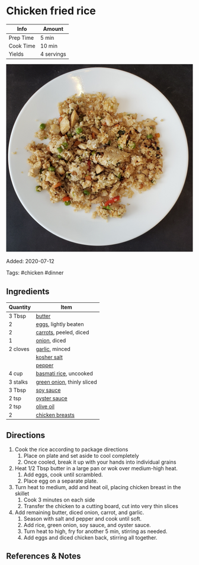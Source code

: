 # Chicken fried rice

| Info      | Amount     |
| --------- | ---------- |
| Prep Time | 5  min     |
| Cook Time | 10 min     |
| Yields    | 4 servings |

![Chicken fried rice](../_assets/chicken-fried-rice.jpg)

Added: 2020-07-12

Tags: #chicken #dinner

## Ingredients

| Quantity | Item                                                         |
| -------- | ------------------------------------------------------------ |
| 3 Tbsp   | [butter](../_ingredients/butter.md)                          |
| 2        | [eggs](../_ingredients/eggs.md), lightly beaten              |
| 2        | [carrots](../_ingredients/carrot.md), peeled, diced          |
| 1        | [onion](../_ingredients/onion.md), diced                     |
| 2 cloves | [garlic](../_ingredients/garlic.md), minced                  |
|          | [kosher salt](../_ingredients/kosher-salt.md)                |
|          | [pepper](../_ingredients/pepper.md)                          |
| 4 cup    | [basmati rice](../_ingredients/rice.md), uncooked            |
| 3 stalks | [green onion](../_ingredients/green-onion.md), thinly sliced |
| 3 Tbsp   | [soy sauce](../_ingredients/soy-sauce.md)                    |
| 2 tsp    | [oyster sauce](../_ingredients/oyster-sauce.md)              |
| 2 tsp    | [olive oil](../_ingredients/olive-oil.md)                    |
| 2        | [chicken breasts](../_ingredients/chicken-breast.md)         |

## Directions

1. Cook the rice according to package directions
   1. Place on plate and set aside to cool completely
   2. Once cooled, break it up with your hands into individual grains
2. Heat 1/2 Tbsp butter in a large pan or wok over medium-high heat.
   1. Add eggs, cook until scrambled.
   2. Place egg on a separate plate.
3. Turn heat to medium, add and heat oil, placing chicken breast in the skillet
   1. Cook 3 minutes on each side
   2. Transfer the chicken to a cutting board, cut into very thin slices
4. Add remaining butter, diced onion, carrot, and garlic.
   1. Season with salt and pepper  and cook until soft.
   2. Add rice, green onion, soy sauce, and oyster sauce.
   3. Turn heat to high, fry for another 5 min, stirring as needed.
   4. Add eggs and diced chicken back, stirring all together.

## References & Notes

[^1]: [Original recipe](https://www.gimmesomeoven.com/fried-rice-recipe/print-recipe/62154/)

[^2]: Will last in a refrigerated container for 3 days.
